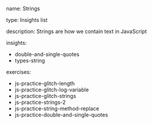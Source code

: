 name: Strings

type: Insights list

description: Strings are how we contain text in JavaScript

insights:
  - double-and-single-quotes
  - types-string

exercises:
  - js-practice-glitch-length
  - js-practice-glitch-log-variable
  - js-practice-glitch-strings
  - js-practice-strings-2
  - js-practice-string-method-replace
  - js-practice-double-and-single-quotes
